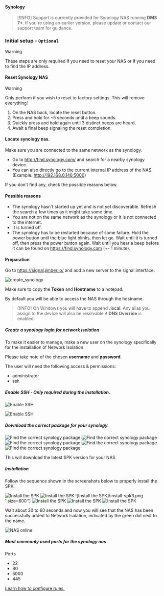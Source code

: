 #### Synology

>[!INFO]
> Support is currently provided for Synology NAS running **DMS 7+**. If you're using an earlier version, please update or contact our support team for guidance.

### Initial setup - `Optional`

> [!WARNING]
> These steps are only required if you need to reset your NAS or if you need to find the IP address. 


<!-- tabs:start -->

#### **Reset Synology NAS**

<!-- > [!INFO]
> **Note:** Only perform if you wish to reset to factory settings. -->

> [!WARNING]
> Only perform if you wish to reset to factory settings.
> This will remove everything!

  1. On the NAS back, locate the reset button.
  2. Press and hold for ~5 seconds until a beep sounds.
  3. Quickly press and hold again until 3 distinct beeps are heard.
  4. Await a final beep signaling the reset completion.

#### **Locate synology nas.**

Make sure you are connected to the same network as the synology.

- Go to http://find.synology.com/ and search for a nearby synology device.
- You can also directly go to the current internal IP address of the NAS. (Example: http://192.168.0.146:5000)

If you don't find any, check the possible reasons below.
#### Possible reasons
- The synology hasn't started up yet and is not yet discoverable. Refresh the search a few times as it might take some time.
- You are not on the same network as the synology or it is not connected to the internet.
- It is turned off.
- The synology has to be restarted because of some failure. Hold the power button until the blue light blinks, then let go. 
Wait until it is turned off, then press the power button again. Wait until you hear a beep before it can be found on https://find.synology.com (+- 1 minute).

<!-- tabs:end -->


#### Preparation
Go to https://signal.jimber.io/ and add a new server to the signal interface. 

![create_synology](create_synology.png ':size=500')

Make sure to copy the **Token** and **Hostname** to a notepad. 

By default you will be able to access the NAS through the hostname. 

>[!INFO]
> On Windows you will have to append **.local**. Any alias you assign to the device will also be resolvable if **DNS Override** is enabled.

##### Create a synology login for network isolation

To make it easier to manage, make a new user on the synology specifically for the installation of Network Isolation. 

Please take note of the chosen **username** and **password**. 

The user will need the following access & permissions: 
- administrator
- ssh 

##### Enable SSH - Only required during the installation. 

![Enable SSH](synology-enable-ssh.png ':size=700')

![Enable SSH](synology-enable-ssh2.png ':size=700')

##### Download the correct package for your synology.

<!-- ![Find the correct synology package](head-to-synology-downloads.png ':size=300x')
![Find the correct synology package](head-to-synology-downloads2.png ':size:700x')
![Find the correct synology package](head-to-synology-downloads3.png ':size=500x')
![Find the correct synology package](find-synology-version.png ':size=800x')
![Find the correct synology package](head-to-synology-downloads4.png ':size=500x') -->

![Find the correct synology package](choose_download_syn.png ':size=200')
![Find the correct synology package](download_synology.png ':size=700')
![Find the correct synology package](download_syn_warning.png ':size=500x250')
![Find the correct synology package](find-synology-version.png ':size=700')
![Find the correct synology package](choose_model.png ':size=500x250')

This will download the latest SPK version for your NAS.

##### Installation

Follow the sequence shown in the screenshots below to properly install the SPK.

![Install the SPK](install-spk.png ':size=800')
![Install the SPK](install-spk2.png ':size=800')
![Install the SPK](install-spk3.png ':size=800'')
![Install the SPK](install-spk4.png ':size=800')
![Install the SPK](install-spk5.png ':size=800')
![Install the SPK](install-spk6.png ':size=800')

Wait about 30 to 60 seconds and now you will see that the NAS has been successfully added to Network Isolation, indicated by the green dot next to the name.

![NAS online](nas-online.png ':size=800')

##### Most commonly used ports for the synology nas

Ports

- 22
- 80
- 5000
- 445


[Learn how to configure rules.](../../rules/rules.md)

